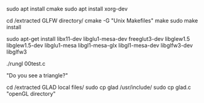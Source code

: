 sudo apt install cmake
sudo apt install xorg-dev

cd /extracted GLFW directory/
cmake -G "Unix Makefiles"
make
sudo make install

sudo apt-get install libx11-dev libglu1-mesa-dev freeglut3-dev libglew1.5 libglew1.5-dev libglu1-mesa libgl1-mesa-glx libgl1-mesa-dev libglfw3-dev libglfw3

./rungl 00test.c

"Do you see a triangle?"

cd /extracted GLAD local files/
sudo cp glad /usr/include/
sudo cp glad.c "openGL directory"
